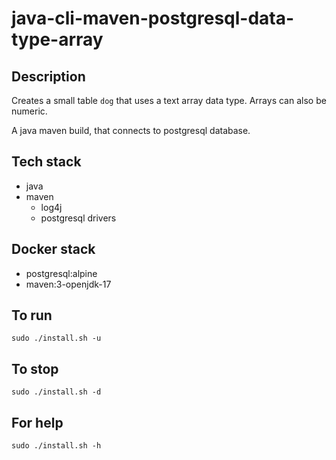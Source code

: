 # java-cli-maven-postgresql-data-type-array

## Description
Creates a small table `dog` that uses
a text array data type. Arrays can also be
numeric.

A java maven build, that connects to postgresql database.

## Tech stack
- java
- maven
  - log4j
  - postgresql drivers

## Docker stack
- postgresql:alpine
- maven:3-openjdk-17

## To run
`sudo ./install.sh -u`

## To stop
`sudo ./install.sh -d`

## For help
`sudo ./install.sh -h`
